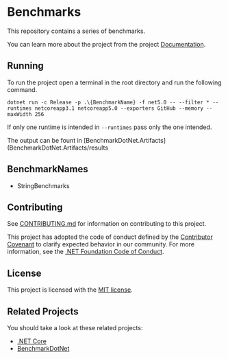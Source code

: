 # Benchmarks

This repository contains a series of benchmarks.

You can learn more about the project from the project [Documentation](Documentation).

## Running

To run the project open a terminal in the root directory and run the following command.

`dotnet run -c Release -p .\{BenchmarkName} -f net5.0 -- --filter * --runtimes netcoreapp3.1 netcoreapp5.0 --exporters GitHub --memory --maxWidth 256`

If only one runtime is intended in `--runtimes` pass only the one intended.

The output can be fount in [BenchmarkDotNet.Artifacts](BenchmarkDotNet.Artifacts/results

## BenchmarkNames

 - StringBenchmarks


## Contributing

See [CONTRIBUTING.md](CONTRIBUTING.md) for information on contributing to this project.

This project has adopted the code of conduct defined by the [Contributor Covenant](http://contributor-covenant.org/) 
to clarify expected behavior in our community. For more information, see the [.NET Foundation Code of Conduct](http://www.dotnetfoundation.org/code-of-conduct).

## License

This project is licensed with the [MIT license](LICENSE).

## Related Projects

You should take a look at these related projects:

- [.NET Core](https://github.com/dotnet/core)
- [BenchmarkDotNet](https://benchmarkdotnet.org/)
